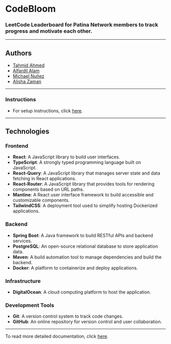 # CodeBloom

### LeetCode Leaderboard for Patina Network members to track progress and motivate each other.

---

## Authors

- [Tahmid Ahmed](https://github.com/0pengu)
- [Alfardil Alam](https://github.com/alfardil)
- [Michael Nuñez](https://github.com/im-michaeln)
- [Alisha Zaman](https://github.com/az2924)

---

### Instructions

- For setup instructions, click [here](https://github.com/0pengu/codebloom/blob/main/docs/local.md).

---

## Technologies

### Frontend

- **React**: A JavaScript library to build user interfaces.
- **TypeScript**: A strongly typed programming language built on JavaScript.
- **React-Query**: A JavaScript library that manages server state and data fetching in React applications.
- **React-Router**: A JavaScript library that provides tools for rendering components based on URL paths.
- **Mantine**: A React user interface framework to build accessible and customizable components.
- **TailwindCSS**: A deployment tool used to simplify hosting Dockerized applications.

### Backend

- **Spring Boot**: A Java framework to build RESTful APIs and backend services.
- **PostgreSQL**: An open-source relational database to store application data.
- **Maven**: A build automation tool to manage dependencies and build the backend.
- **Docker**: A platform to containerize and deploy applications.

### Infrastructure

- **DigitalOcean**: A cloud computing platform to host the application.

### Development Tools

- **Git**: A version control system to track code changes.
- **GitHub**: An online repository for version control and user collaboration.

---

To read more detailed documentation, click [here](https://github.com/0pengu/codebloom/tree/main/docs).

